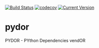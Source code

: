 [![Build Status](https://travis-ci.org/jrmsdev/pypydor.svg?branch=master)](https://travis-ci.org/jrmsdev/pydor) [![codecov](https://codecov.io/gh/jrmsdev/pydor/branch/master/graph/badge.svg)](https://codecov.io/gh/jrmsdev/pypydor) [![Current Version](https://img.shields.io/pypi/v/pydor.svg)](https://pypi.org/project/pydor/)

# pydor

PYDOR - PYthon Dependencies vendOR
